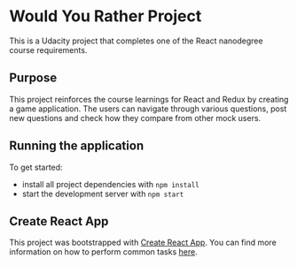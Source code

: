 # Would You Rather Project

This is a Udacity project that completes one of the React nanodegree course requirements.

## Purpose

This project reinforces the course learnings for React and Redux by creating a game application. The users can navigate through various questions, post new questions and check how they compare from other mock users.

## Running the application

To get started:

* install all project dependencies with `npm install`
* start the development server with `npm start`

## Create React App

This project was bootstrapped with [Create React App](https://github.com/facebookincubator/create-react-app). You can find more information on how to perform common tasks [here](https://github.com/facebookincubator/create-react-app/blob/master/packages/react-scripts/template/README.md).
